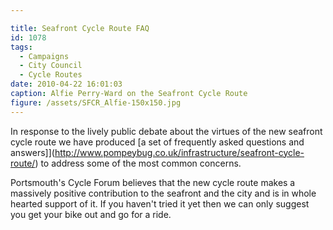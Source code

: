 ```yaml
---

title: Seafront Cycle Route FAQ
id: 1078
tags:
  - Campaigns
  - City Council
  - Cycle Routes
date: 2010-04-22 16:01:03
caption: Alfie Perry-Ward on the Seafront Cycle Route
figure: /assets/SFCR_Alfie-150x150.jpg
---
```


In response to the lively public debate about the virtues of the new seafront cycle route we have produced [a set of frequently asked questions and answers]](http://www.pompeybug.co.uk/infrastructure/seafront-cycle-route/) to address some of the most common concerns.

Portsmouth's Cycle Forum believes that the new cycle route makes a massively positive contribution to the seafront and the city and is in whole hearted support of it.  If you haven't tried it yet then we can only suggest you get your bike out and go for a ride.
